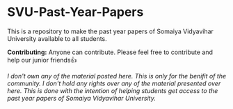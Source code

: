 # SVU-Past-Year-Papers
This is a repository to make the past year papers of Somaiya Vidyavihar University available to all students.

**Contributing:** 
Anyone can contribute. Please feel free to contribute and help our junior friends👍

_I don't own any of the material posted here. This is only for the benifit of the community. I don't hold any rights over any of the material presented over here. This is done with the intention of helping students get access to the past year papers of Somaiya Vidyavihar University._
